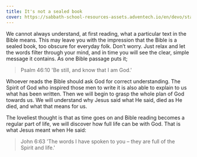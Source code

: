 ```yaml
---
title: It's not a sealed book
cover: https://sabbath-school-resources-assets.adventech.io/en/devo/start-into-life/02-fascinating-facts/JkX1656345075853.jpg
---
```


We cannot always understand, at first reading, what a particular text in the Bible means. This may leave you with the impression that the Bible is a sealed book, too obscure for everyday folk. Don’t worry. Just relax and let the words filter through your mind, and in time you will see the clear, simple message it contains. As one Bible passage puts it;

> <callout>Psalm 46:10</callout>
> 'Be still, and know that I am God.'

Whoever reads the Bible should ask God for correct understanding. The Spirit of God who inspired those men to write it is also able to explain to us what has been written. Then we will begin to grasp the whole plan of God towards us. We will understand why Jesus said what He said, died as He died, and what that means for us.

The loveliest thought is that as time goes on and Bible reading becomes a regular part of life, we will discover how full life can be with God. That is what Jesus meant when He said:

> <callout>John 6:63</callout>
> 'The words I have spoken to you – they are full of the Spirit and life.' 